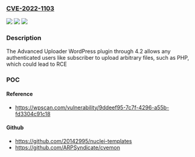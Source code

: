 ### [CVE-2022-1103](https://cve.mitre.org/cgi-bin/cvename.cgi?name=CVE-2022-1103)
![](https://img.shields.io/static/v1?label=Product&message=Advanced%20uploader&color=blue)
![](https://img.shields.io/static/v1?label=Version&message=4.2%3C%3D%204.2%20&color=brighgreen)
![](https://img.shields.io/static/v1?label=Vulnerability&message=CWE-434%20Unrestricted%20Upload%20of%20File%20with%20Dangerous%20Type&color=brighgreen)

### Description

The Advanced Uploader WordPress plugin through 4.2 allows any authenticated users like subscriber to upload arbitrary files, such as PHP, which could lead to RCE

### POC

#### Reference
- https://wpscan.com/vulnerability/9ddeef95-7c7f-4296-a55b-fd3304c91c18

#### Github
- https://github.com/20142995/nuclei-templates
- https://github.com/ARPSyndicate/cvemon

